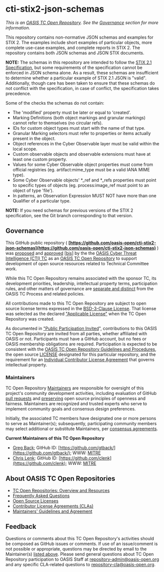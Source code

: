 # cti-stix2-json-schemas

*This is an [OASIS TC Open Repository](https://www.oasis-open.org/resources/open-repositories/). See the [Governance](#governance) section for more information.*

This repository contains non-normative JSON schemas and examples for STIX 2. The examples include short examples of particular objects, more complete use-case examples, and complete reports in STIX 2. The repository contains both JSON schemas and JSON STIX documents.

**NOTE:** The schemas in this repository are intended to follow the [STIX 2.1 Specification](https://www.oasis-open.org/standards#stix2.0), but some requirements of the specification cannot be enforced in JSON schema alone. As a result, these schemas are insufficient to determine whether a particular example of STIX 2.1 JSON is "valid". Additionally, though care has been taken to ensure that these schemas do not conflict with the specification, in case of conflict, the specification takes precedence.

Some of the checks the schemas do not contain:

- The 'modified' property must be later or equal to 'created'.
- Marking Definitions (both object markings and granular markings) cannot refer to themselves (no circular refs).
- IDs for custom object types must start with the name of that type.
- Granular Marking selectors must refer to properties or items actually present in the object.
- Object references in the Cyber Observable layer must be valid within the local scope.
- Custom observable objects and observable extensions must have at least one custom property.
- Values for some Cyber Observable object properties must come from official registries (eg. artifact:mime_type must be a valid IANA MIME type).
- Some Cyber Observable objects' *_ref and *_refs properties must point to specific types of objects (eg. process:image_ref must point to an object of type 'file').
- In patterns, an Observation Expression MUST NOT have more than one Qualifier of a particular type.

**NOTE:** If you need schemas for previous versions of the STIX 2 specification, see the Git branch corresponding to that version.

## Governance

This GitHub public repository ( **[https://github.com/oasis-open/cti-stix2-json-schemas](https://github.com/oasis-open/cti-stix2-json-schemas)** ) was [proposed](https://lists.oasis-open.org/archives/cti/201608/msg00050.html) and [approved](https://www.oasis-open.org/committees/ballot.php?id=2961) [[bis](https://issues.oasis-open.org/browse/TCADMIN-2424)] by the the [OASIS Cyber Threat Intelligence (CTI) TC](https://www.oasis-open.org/committees/cti/) as an [OASIS TC Open Repository](https://www.oasis-open.org/resources/open-repositories/) to support development of open source resources related to Technical Committee work.

While this TC Open Repository remains associated with the sponsor TC, its development priorities, leadership, intellectual property terms, participation rules, and other matters of governance are [separate and distinct](https://github.com/oasis-open/cti-stix2-json-schemas/blob/master/CONTRIBUTING.md#governance-distinct-from-oasis-tc-process) from the OASIS TC Process and related policies.

All contributions made to this TC Open Repository are subject to open source license terms expressed in the [BSD-3-Clause License](https://www.oasis-open.org/sites/www.oasis-open.org/files/BSD-3-Clause.txt). That license was selected as the declared ["Applicable License"](https://www.oasis-open.org/resources/open-repositories/licenses) when the TC Open Repository was created.

As documented in ["Public Participation Invited](https://github.com/oasis-open/cti-stix2-json-schemas/blob/master/CONTRIBUTING.md#public-participation-invited)", contributions to this OASIS TC Open Repository are invited from all parties, whether affiliated with OASIS or not. Participants must have a GitHub account, but no fees or OASIS membership obligations are required. Participation is expected to be consistent with the [OASIS TC Open Repository Guidelines and Procedures](https://www.oasis-open.org/policies-guidelines/open-repositories), the open source [LICENSE](https://github.com/oasis-open/cti-stix2-json-schemas/blob/master/LICENSE) designated for this particular repository, and the requirement for an [Individual Contributor License Agreement](https://www.oasis-open.org/resources/open-repositories/cla/individual-cla) that governs intellectual property.

### <a id="maintainers">Maintainers</a>

TC Open Repository [Maintainers](https://www.oasis-open.org/resources/open-repositories/maintainers-guide) are responsible for oversight of this project's community development activities, including evaluation of GitHub [pull requests](https://github.com/oasis-open/cti-stix2-json-schemas/blob/master/CONTRIBUTING.md#fork-and-pull-collaboration-model) and [preserving](https://www.oasis-open.org/policies-guidelines/open-repositories#repositoryManagement) open source principles of openness and fairness. Maintainers are recognized and trusted experts who serve to implement community goals and consensus design preferences.

Initially, the associated TC members have designated one or more persons to serve as Maintainer(s); subsequently, participating community members may select additional or substitute Maintainers, per [consensus agreements](https://www.oasis-open.org/resources/open-repositories/maintainers-guide#additionalMaintainers).

**<a id="currentMaintainers">Current Maintainers of this TC Open Repository</a>**

 * [Greg Back](mailto:gback@mitre.org); GitHub ID: [https://github.com/gtback/](https://github.com/gtback/); WWW: [MITRE](https://www.mitre.org/)
 * [Chris Lenk](mailto:clenk@mitre.org); GitHub ID: [https://github.com/clenk](https://github.com/clenk); WWW: [MITRE](https://www.mitre.org)
 
## <a id="aboutOpenRepos">About OASIS TC Open Repositories</a>

 * [TC Open Repositories: Overview and Resources](https://www.oasis-open.org/resources/open-repositories/)
 * [Frequently Asked Questions](https://www.oasis-open.org/resources/open-repositories/faq)
 * [Open Source Licenses](https://www.oasis-open.org/resources/open-repositories/licenses)
 * [Contributor License Agreements (CLAs)](https://www.oasis-open.org/resources/open-repositories/cla)
 * [Maintainers' Guidelines and Agreement](https://www.oasis-open.org/resources/open-repositories/maintainers-guide)

## <a id="feedback">Feedback</a>

Questions or comments about this TC Open Repository's activities should be composed as GitHub issues or comments. If use of an issue/comment is not possible or appropriate, questions may be directed by email to the Maintainer(s) [listed above](#currentMaintainers). Please send general questions about TC Open Repository participation to OASIS Staff at [repository-admin@oasis-open.org](mailto:repository-admin@oasis-open.org) and any specific CLA-related questions to [repository-cla@oasis-open.org](mailto:repository-cla@oasis-open.org).
